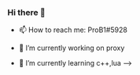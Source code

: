### Hi there 👋

- 📫 How to reach me: ProB1#5928

- 🔭 I’m currently working on proxy
- 🌱 I’m currently learning c++,lua
-->
